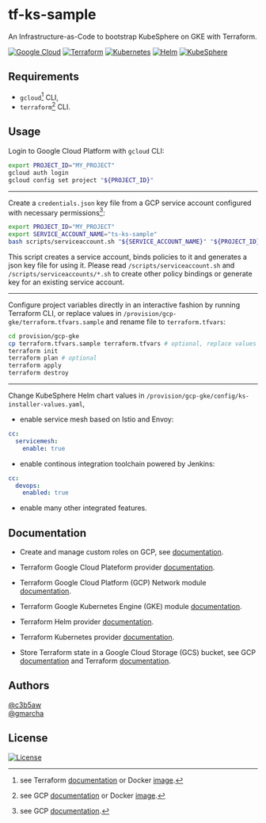 # tf-ks-sample

An Infrastructure-as-Code to bootstrap KubeSphere on GKE with Terraform.

[![Google Cloud](https://img.shields.io/badge/GCP-%234285F4.svg?style=for-the-badge&logo=google-cloud&logoColor=white)](https://cloud.google.com/docs?hl=fr)
[![Terraform](https://img.shields.io/badge/terraform-%235835CC.svg?style=for-the-badge&logo=terraform&logoColor=white)](https://developer.hashicorp.com/terraform)
[![Kubernetes](https://img.shields.io/badge/kubernetes-%23326ce5.svg?style=for-the-badge&logo=kubernetes&logoColor=white)](https://kubernetes.io/docs/home/)
[![Helm](https://img.shields.io/badge/helm-%23267a9e.svg?style=for-the-badge&logo=helm&logoColor=white)](https://helm.sh/docs/)
[![KubeSphere](https://img.shields.io/badge/kubesphere-%2351b484.svg?style=for-the-badge&logo=kubernetes&logoColor=white)](https://www.kubesphere.io/docs/v3.3/)

## Requirements

- `gcloud`[^1] CLI,
- `terraform`[^2] CLI.

## Usage

Login to Google Cloud Platform with `gcloud` CLI:

```bash
export PROJECT_ID="MY_PROJECT"
gcloud auth login
gcloud config set project "${PROJECT_ID}"
```

---

Create a `credentials.json` key file from a GCP service account configured with necessary permissions[^3]:

```bash
export PROJECT_ID="MY_PROJECT"
export SERVICE_ACCOUNT_NAME="ts-ks-sample"
bash scripts/serviceaccount.sh "${SERVICE_ACCOUNT_NAME}" "${PROJECT_ID}"
```

This script creates a service account, binds policies to it and generates a json key file for using it. Please read `/scripts/serviceaccount.sh` and `/scripts/serviceaccounts/*.sh` to create other policy bindings or generate key for an existing service account.

---

Configure project variables directly in an interactive fashion by running Terraform CLI,
or replace values in `/provision/gcp-gke/terraform.tfvars.sample` and rename file to `terraform.tfvars`:

```bash
cd provision/gcp-gke
cp terraform.tfvars.sample terraform.tfvars # optional, replace values
terraform init
terraform plan # optional
terraform apply
terraform destroy
```

---

Change KubeSphere Helm chart values in `/provision/gcp-gke/config/ks-installer-values.yaml`,
- enable service mesh based on Istio and Envoy:
```yaml
cc:
  servicemesh:
    enable: true
```
- enable continous integration toolchain powered by Jenkins:
```yaml
cc:
  devops:
    enabled: true
```
- enable many other integrated features.

## Documentation

- Create and manage custom roles on GCP, see [documentation](https://cloud.google.com/iam/docs/creating-custom-roles).


- Terraform Google Cloud Plateform provider [documentation](https://registry.terraform.io/providers/hashicorp/google/latest/docs).
- Terraform Google Cloud Platform (GCP) Network module [documentation](https://registry.terraform.io/modules/terraform-google-modules/network/google/latest).
- Terraform Google Kubernetes Engine (GKE) module [documentation](https://registry.terraform.io/modules/terraform-google-modules/kubernetes-engine/google/latest).
- Terraform Helm provider [documentation](https://registry.terraform.io/providers/hashicorp/helm/latest/docs).
- Terraform Kubernetes provider [documentation](https://registry.terraform.io/providers/hashicorp/kubernetes/latest/docs).


- Store Terraform state in a Google Cloud Storage (GCS) bucket, see GCP [documentation](https://cloud.google.com/docs/terraform/resource-management/store-state) and Terraform [documentation](https://developer.hashicorp.com/terraform/language/settings/backends/gcs).

## Authors

[@c3b5aw](https://github.com/c3b5aw)\
[@gmarcha](https://github.com/gmarcha)

## License

[![License](https://img.shields.io/badge/License-Apache_2.0-blue.svg)](https://opensource.org/licenses/Apache-2.0)

[^1]: see Terraform [documentation](https://developer.hashicorp.com/terraform/downloads) or Docker [image](https://hub.docker.com/r/hashicorp/terraform/).
[^2]: see GCP [documentation](https://cloud.google.com/sdk/docs/install) or Docker [image](https://hub.docker.com/r/google/cloud-sdk/).
[^3]: see GCP [documentation](https://cloud.google.com/iam/docs/service-accounts-create).
[^4]: only required to create additional cluster firewall rules.
[^5]: only required to create service account from the module (see module [documentation](https://registry.terraform.io/modules/terraform-google-modules/kubernetes-engine/google/latest#configure-a-service-account)).
